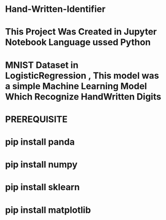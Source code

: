 # Hand-Written-Identifier
# This Project Was Created in Jupyter Notebook Language ussed Python
# MNIST Dataset in LogisticRegression , This model was a simple Machine Learning Model Which Recognize HandWritten Digits

# PREREQUISITE

# pip install panda
# pip install numpy
# pip install sklearn
# pip install matplotlib
